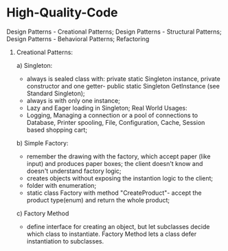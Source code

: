 # High-Quality-Code
Design Patterns - Creational Patterns; Design Patterns - Structural Patterns; Design Patterns - Behavioral Patterns; Refactoring 
1. Creational Patterns:

    a) Singleton:
      - always is sealed class with: private static Singleton instance, private constructor and one getter- public static Singleton GetInstance (see Standard Singleton);
      - always is with only one instance;
      - Lazy and Eager loading in Singleton;
       Real World Usages:
      - Logging, Managing a connection or a pool of connections to Database, Printer spooling, File, Configuration, Cache, Session based shopping cart;
    
    b) Simple Factory:
      - remember the drawing with the factory, which accept paper (like input) and produces paper boxes; the client doesn't know and doesn't understand factory logic;
      - creates objects without exposing the instantion logic to the client;
      - folder with enumeration;
      - static class Factory with method "CreateProduct"- accept the product type(enum) and return the whole product;
     
     c) Factory Method
      - define interface for creating an object, but let subclasses decide which class to instantiate. Factory Method lets a class defer instantiation to subclasses. 
